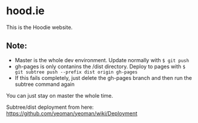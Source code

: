 hood.ie
=======

This is the Hoodie website. 

Note: 
-----

- Master is the whole dev environment. Update normally with `$ git push`
- gh-pages is only contanins the /dist directory. Deploy to pages with `$ git subtree push --prefix dist origin gh-pages`
- If this fails completely, just delete the gh-pages branch and then run the subtree command again

You can just stay on master the whole time.

Subtree/dist deployment from here: https://github.com/yeoman/yeoman/wiki/Deployment
